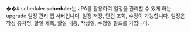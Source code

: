 ��#   s c h e d u l e r 
**scheduler**는 JPA를 활용하여 일정을 관리할 수 있게 하는 upgrade 일정 관리 앱 서버입니다.
일정 저장, 단건 조회, 수정이 가능합니다.
일정은 작성 유저명, 할일 제목, 할일 내용, 작성일, 수정일 필드를 가집니다.
